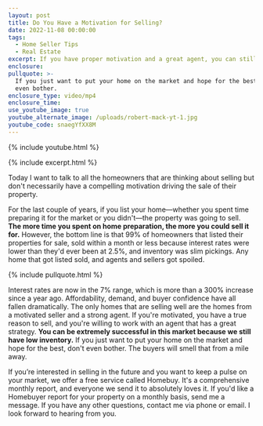 ```yaml
---
layout: post
title: Do You Have a Motivation for Selling?
date: 2022-11-08 00:00:00
tags:
  - Home Seller Tips
  - Real Estate
excerpt: If you have proper motivation and a great agent, you can still profit.
enclosure:
pullquote: >-
  If you just want to put your home on the market and hope for the best, don't
  even bother. 
enclosure_type: video/mp4
enclosure_time:
use_youtube_image: true
youtube_alternate_image: /uploads/robert-mack-yt-1.jpg
youtube_code: snaegYfXX8M
---
```

{% include youtube.html %}

{% include excerpt.html %}

Today I want to talk to all the homeowners that are thinking about selling but don't necessarily have a compelling motivation driving the sale of their property.

For the last couple of years, if you list your home—whether you spent time preparing it for the market or you didn't—the property was going to sell. **The more time you spent on home preparation, the more you could sell it for.** However, the bottom line is that 99% of homeowners that listed their properties for sale, sold within a month or less because interest rates were lower than they'd ever been at 2.5%, and inventory was slim pickings. Any home that got listed sold, and agents and sellers got spoiled.

{% include pullquote.html %}

Interest rates are now in the 7% range, which is more than a 300% increase since a year ago. Affordability, demand, and buyer confidence have all fallen dramatically. The only homes that are selling well are the homes from a motivated seller and a strong agent. If you're motivated, you have a true reason to sell, and you're willing to work with an agent that has a great strategy. **You can be extremely successful in this market because we still have low inventory.** If you just want to put your home on the market and hope for the best, don't even bother. The buyers will smell that from a mile away.&nbsp;

If you’re interested in selling in the future and you want to keep a pulse on your market, we offer a free service called Homebuy. It's a comprehensive monthly report, and everyone we send it to absolutely loves it. If you'd like a Homebuyer report for your property on a monthly basis, send me a message. If you have any other questions, contact me via phone or email. I look forward to hearing from you.
